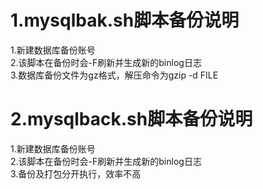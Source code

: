 # 1.mysqlbak.sh脚本备份说明
1.新建数据库备份账号  
2.该脚本在备份时会-F刷新并生成新的binlog日志  
3.数据库备份文件为gz格式，解压命令为gzip -d FILE

# 2.mysqlback.sh脚本备份说明
1.新建数据库备份账号  
2.该脚本在备份时会-F刷新并生成新的binlog日志  
3.备份及打包分开执行，效率不高
